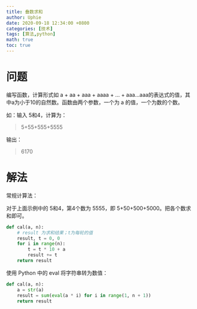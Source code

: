 ```yaml
---
title: 叠数求和
author: Uphie
date: 2020-09-18 12:34:00 +0800
categories: [技术]
tags: [算法,python]
math: true
toc: true
---
```


# 问题

编写函数，计算形式如 a + aa + aaa + aaaa + ... + aaa...aaa的表达式的值，其中a为小于10的自然数。函数由两个参数，一个为 a 的值，一个为数的个数。

如：输入 5和4，计算为：
> 5+55+555+5555

输出：
> 6170

# 解法

常规计算法：

对于上面示例中的 5和4，第4个数为 5555，即 5+50+500+5000。把各个数求和即可。
```python
def cal(a, n):
    # result 为求和结果；t为每轮的值
    result, t = 0, 0
    for i in range(n):
        t = t * 10 + a
        result += t
    return result
```

使用 Python 中的 eval 将字符串转为数值：
```python
def cal(a, n):
    a = str(a)
    result = sum(eval(a * i) for i in range(1, n + 1))
    return result
```
